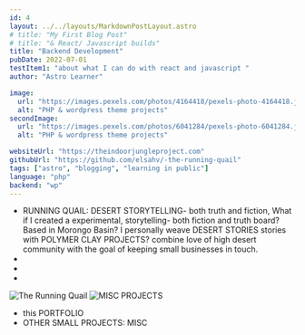 ```yaml
---
id: 4
layout: ../../layouts/MarkdownPostLayout.astro
# title: "My First Blog Post"
# title: "& React/ Javascript builds"
title: "Backend Development"
pubDate: 2022-07-01
testItem1: "about what I can do with react and javascript "
author: "Astro Learner"

image:
  url: "https://images.pexels.com/photos/4164418/pexels-photo-4164418.jpeg?_gl=1*h1nt17*_ga*MTA5MDE3MzI2MS4xNzU4MjUwMDM4*_ga_8JE65Q40S6*czE3NTkyMDA4NjUkbzIkZzEkdDE3NTkyMDA4ODEkajQ0JGwwJGgw"
  alt: "PHP & wordpress theme projects"
secondImage:
  url: "https://images.pexels.com/photos/6041284/pexels-photo-6041284.jpeg?_gl=1*1ds56fj*_ga*MTA5MDE3MzI2MS4xNzU4MjUwMDM4*_ga_8JE65Q40S6*czE3NTgyNTAwMzckbzEkZzEkdDE3NTgyNTA0MzIkajMwJGwwJGgw"
  alt: "PHP & wordpress theme projects"

websiteUrl: "https://theindoorjungleproject.com"
githubUrl: "https://github.com/elsahv/-the-running-quail"
tags: ["astro", "blogging", "learning in public"]
language: "php"
backend: "wp"
---
```


- RUNNING QUAIL: DESERT STORYTELLING- both truth and fiction, What if I created a experimental, storytelling- both fiction and truth board? Based in Morongo Basin? I personally weave DESERT STORIES stories with POLYMER CLAY PROJECTS? combine love of high desert community with the goal of keeping small businesses in touch.
-
-
-

<img src="https://dl.dropboxusercontent.com/scl/fi/zdvqgpkxstz9g3vr5k70l/1-2-25-rq.png?rlkey=nnsad2qpj4i0e3bti5gkqy8gf&st=46k5gk9p&dl=0" alt="The Running Quail" class="border border-black mb-5"/>

<img src="https://images.pexels.com/photos/32911575/pexels-photo-32911575/free-photo-of-tropical-pool-with-floating-plumeria-flowers.jpeg?auto=compress&cs=tinysrgb&w=1260&h=750&dpr=1" alt="MISC PROJECTS" />

- this PORTFOLIO
- OTHER SMALL PROJECTS: MISC

